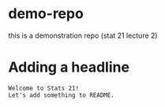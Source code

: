 # demo-repo
this is a demonstration repo (stat 21 lecture 2)

# Adding a headline

	Welcome to Stats 21!
	Let's add something to README.
